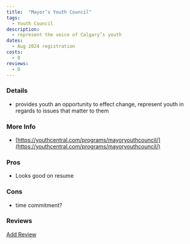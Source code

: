 ```yaml
---
title:  "Mayor’s Youth Council"
tags: 
  - Youth Council
description:
  - represent the voice of Calgary’s youth
dates:
  - Aug 2024 registration 
costs:
  - 0
reviews:
  - 0
---
```


### Details
- provides youth an opportunity to effect change, represent youth in regards to issues that matter to them

### More Info
- [https://youthcentral.com/programs/mayoryouthcouncil/](https://youthcentral.com/programs/mayoryouthcouncil/)

### Pros
- Looks good on resume

### Cons
- time commitment?

### Reviews
<div markdown="0"><a href="{{site.baseurl}}/contact" class="btn">Add Review</a></div>